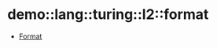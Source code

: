 # demo::lang::turing::l2::format


   * [Format](../../../../../../Library/demo/lang/turing/l2/format/Format.md)